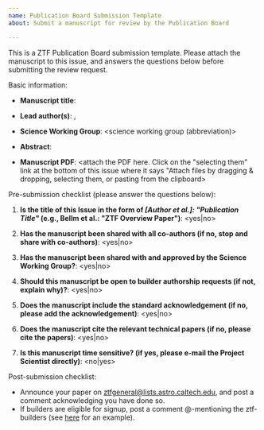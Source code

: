 ```yaml
---
name: Publication Board Submission Template
about: Submit a manuscript for review by the Publication Board

---
```


This is a ZTF Publication Board submission template. Please attach the manuscript to this issue, and
answers the questions below before submitting the review request.

Basic information:

* **Manuscript title**: <add your title here>

* **Lead author(s)**: <lead author name>, <lead author affiliation>

* **Science Working Group**: <science working group (abbreviation)>

* **Abstract**: <copy your abstract here>

* **Manuscript PDF**: <attach the PDF here. Click on the "selecting them" link at the bottom of this issue where it says "Attach files by dragging & dropping, selecting them, or pasting from the clipboard>

Pre-submission checklist (please answer the questions below):

1. **Is the title of this Issue in the form of *[Author et al.]: "Publication Title"* (e.g., Bellm et al.: "ZTF Overview Paper")**: <yes|no>

1. **Has the manuscript been shared with all co-authors (if no, stop and share with co-authors)**: <yes|no>

1. **Has the manuscript been shared with and approved by the Science Working Group?**: <yes|no>

1. **Should this manuscript be open to builder authorship requests (if not, explain why)?**: <yes|no>

1. **Does the manuscript include the standard acknowledgement (if no, please add the acknowledgement)**: <yes|no>

1. **Does the manuscript cite the relevant technical papers (if no, please cite the papers)**: <yes|no>

1. **Is this manuscript time sensitive? (if yes, please e-mail the Project Scientist directly)**: <no|yes>

Post-submission checklist:

* Announce your paper on ztfgeneral@lists.astro.caltech.edu, and post a comment acknowledging you have done so.
* If builders are eligible for signup, post a comment @-mentioning the ztf-builders (see [here](TBDExample) for an example).
